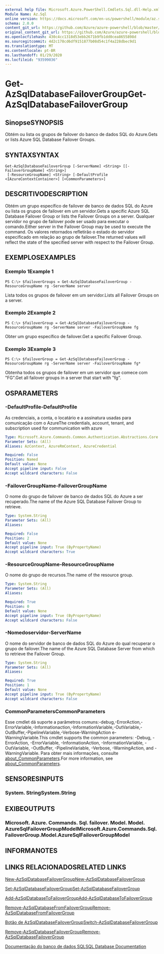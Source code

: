 ```yaml
---
external help file: Microsoft.Azure.PowerShell.Cmdlets.Sql.dll-Help.xml
Module Name: Az.Sql
online version: https://docs.microsoft.com/en-us/powershell/module/az.sql/get-azsqldatabasefailovergroup
schema: 2.0.0
content_git_url: https://github.com/Azure/azure-powershell/blob/master/src/Sql/Sql/help/Get-AzSqlDatabaseFailoverGroup.md
original_content_git_url: https://github.com/Azure/azure-powershell/blob/master/src/Sql/Sql/help/Get-AzSqlDatabaseFailoverGroup.md
ms.openlocfilehash: 430c4cc1318d53ebb2671b9fb1dd0cea8655898d
ms.sourcegitcommit: 4d2c178cd6df9151877b08d54c1f4a228dbec9d1
ms.translationtype: MT
ms.contentlocale: pt-BR
ms.lasthandoff: 01/29/2020
ms.locfileid: "93599036"
---
```

# <span data-ttu-id="99e8a-101">Get-AzSqlDatabaseFailoverGroup</span><span class="sxs-lookup"><span data-stu-id="99e8a-101">Get-AzSqlDatabaseFailoverGroup</span></span>

## <span data-ttu-id="99e8a-102">Sinopse</span><span class="sxs-lookup"><span data-stu-id="99e8a-102">SYNOPSIS</span></span>
<span data-ttu-id="99e8a-103">Obtém ou lista os grupos de failover do banco de dados SQL do Azure.</span><span class="sxs-lookup"><span data-stu-id="99e8a-103">Gets or lists Azure SQL Database Failover Groups.</span></span>

## <span data-ttu-id="99e8a-104">SYNTAX</span><span class="sxs-lookup"><span data-stu-id="99e8a-104">SYNTAX</span></span>

```
Get-AzSqlDatabaseFailoverGroup [-ServerName] <String> [[-FailoverGroupName] <String>]
 [-ResourceGroupName] <String> [-DefaultProfile <IAzureContextContainer>] [<CommonParameters>]
```

## <span data-ttu-id="99e8a-105">DESCRITIVO</span><span class="sxs-lookup"><span data-stu-id="99e8a-105">DESCRIPTION</span></span>
<span data-ttu-id="99e8a-106">Obtém um grupo específico de failover de banco de dados SQL do Azure ou lista os grupos de failover em um servidor.</span><span class="sxs-lookup"><span data-stu-id="99e8a-106">Gets a specific Azure SQL Database Failover Group or lists the Failover Groups on a server.</span></span>
<span data-ttu-id="99e8a-107">Qualquer servidor no grupo de failover pode ser usado para executar o comando.</span><span class="sxs-lookup"><span data-stu-id="99e8a-107">Either server in the Failover Group may be used to execute the command.</span></span> <span data-ttu-id="99e8a-108">Os valores retornados refletirão o estado do servidor especificado em relação ao grupo de failover.</span><span class="sxs-lookup"><span data-stu-id="99e8a-108">The returned values will reflect the state of the specified server with respect to the Failover Group.</span></span>

## <span data-ttu-id="99e8a-109">EXEMPLOS</span><span class="sxs-lookup"><span data-stu-id="99e8a-109">EXAMPLES</span></span>

### <span data-ttu-id="99e8a-110">Exemplo 1</span><span class="sxs-lookup"><span data-stu-id="99e8a-110">Example 1</span></span>
```
PS C:\> $failoverGroups = Get-AzSqlDatabaseFailoverGroup -ResourceGroupName rg -ServerName server
```

<span data-ttu-id="99e8a-111">Lista todos os grupos de failover em um servidor.</span><span class="sxs-lookup"><span data-stu-id="99e8a-111">Lists all Failover Groups on a server.</span></span>

### <span data-ttu-id="99e8a-112">Exemplo 2</span><span class="sxs-lookup"><span data-stu-id="99e8a-112">Example 2</span></span>
```
PS C:\> $failoverGroup = Get-AzSqlDatabaseFailoverGroup -ResourceGroupName rg -ServerName server -FailoverGroupName fg
```

<span data-ttu-id="99e8a-113">Obter um grupo específico de failover.</span><span class="sxs-lookup"><span data-stu-id="99e8a-113">Get a specific Failover Group.</span></span>

### <span data-ttu-id="99e8a-114">Exemplo 3</span><span class="sxs-lookup"><span data-stu-id="99e8a-114">Example 3</span></span>
```
PS C:\> $failoverGroup = Get-AzSqlDatabaseFailoverGroup -ResourceGroupName rg -ServerName server -FailoverGroupName fg*
```

<span data-ttu-id="99e8a-115">Obtenha todos os grupos de failover em um servidor que comece com "FG".</span><span class="sxs-lookup"><span data-stu-id="99e8a-115">Get all failover groups in a server that start with "fg".</span></span>

## <span data-ttu-id="99e8a-116">OS</span><span class="sxs-lookup"><span data-stu-id="99e8a-116">PARAMETERS</span></span>

### <span data-ttu-id="99e8a-117">-DefaultProfile</span><span class="sxs-lookup"><span data-stu-id="99e8a-117">-DefaultProfile</span></span>
<span data-ttu-id="99e8a-118">As credenciais, a conta, o locatário e a assinatura usadas para comunicação com o Azure</span><span class="sxs-lookup"><span data-stu-id="99e8a-118">The credentials, account, tenant, and subscription used for communication with azure</span></span>

```yaml
Type: Microsoft.Azure.Commands.Common.Authentication.Abstractions.Core.IAzureContextContainer
Parameter Sets: (All)
Aliases: AzContext, AzureRmContext, AzureCredential

Required: False
Position: Named
Default value: None
Accept pipeline input: False
Accept wildcard characters: False
```

### <span data-ttu-id="99e8a-119">-FailoverGroupName</span><span class="sxs-lookup"><span data-stu-id="99e8a-119">-FailoverGroupName</span></span>
<span data-ttu-id="99e8a-120">O nome do grupo de failover de banco de dados SQL do Azure a ser recuperado.</span><span class="sxs-lookup"><span data-stu-id="99e8a-120">The name of the Azure SQL Database Failover Group to retrieve.</span></span>

```yaml
Type: System.String
Parameter Sets: (All)
Aliases:

Required: False
Position: 2
Default value: None
Accept pipeline input: True (ByPropertyName)
Accept wildcard characters: True
```

### <span data-ttu-id="99e8a-121">-ResourceGroupName</span><span class="sxs-lookup"><span data-stu-id="99e8a-121">-ResourceGroupName</span></span>
<span data-ttu-id="99e8a-122">O nome do grupo de recursos.</span><span class="sxs-lookup"><span data-stu-id="99e8a-122">The name of the resource group.</span></span>

```yaml
Type: System.String
Parameter Sets: (All)
Aliases:

Required: True
Position: 0
Default value: None
Accept pipeline input: True (ByPropertyName)
Accept wildcard characters: False
```

### <span data-ttu-id="99e8a-123">-Nomedoservidor</span><span class="sxs-lookup"><span data-stu-id="99e8a-123">-ServerName</span></span>
<span data-ttu-id="99e8a-124">O nome do servidor de banco de dados SQL do Azure do qual recuperar o grupo de failover.</span><span class="sxs-lookup"><span data-stu-id="99e8a-124">The name of the Azure SQL Database Server from which to retrieve the Failover Group.</span></span>

```yaml
Type: System.String
Parameter Sets: (All)
Aliases:

Required: True
Position: 1
Default value: None
Accept pipeline input: True (ByPropertyName)
Accept wildcard characters: False
```

### <span data-ttu-id="99e8a-125">CommonParameters</span><span class="sxs-lookup"><span data-stu-id="99e8a-125">CommonParameters</span></span>
<span data-ttu-id="99e8a-126">Esse cmdlet dá suporte a parâmetros comuns:-debug,-ErrorAction,-ErrorVariable,-Informationaction,-InformationVariable,-OutVariable,-OutBuffer,-PipelineVariable,-Verbose-WarningAction e-WarningVariable.</span><span class="sxs-lookup"><span data-stu-id="99e8a-126">This cmdlet supports the common parameters: -Debug, -ErrorAction, -ErrorVariable, -InformationAction, -InformationVariable, -OutVariable, -OutBuffer, -PipelineVariable, -Verbose, -WarningAction, and -WarningVariable.</span></span> <span data-ttu-id="99e8a-127">Para obter mais informações, consulte [about_CommonParameters](https://go.microsoft.com/fwlink/?LinkID=113216).</span><span class="sxs-lookup"><span data-stu-id="99e8a-127">For more information, see [about_CommonParameters](https://go.microsoft.com/fwlink/?LinkID=113216).</span></span>

## <span data-ttu-id="99e8a-128">SENSORES</span><span class="sxs-lookup"><span data-stu-id="99e8a-128">INPUTS</span></span>

### <span data-ttu-id="99e8a-129">System. String</span><span class="sxs-lookup"><span data-stu-id="99e8a-129">System.String</span></span>

## <span data-ttu-id="99e8a-130">EXIBE</span><span class="sxs-lookup"><span data-stu-id="99e8a-130">OUTPUTS</span></span>

### <span data-ttu-id="99e8a-131">Microsoft. Azure. Commands. Sql. failover. Model. Model. AzureSqlFailoverGroupModel</span><span class="sxs-lookup"><span data-stu-id="99e8a-131">Microsoft.Azure.Commands.Sql.FailoverGroup.Model.AzureSqlFailoverGroupModel</span></span>

## <span data-ttu-id="99e8a-132">INFORMA</span><span class="sxs-lookup"><span data-stu-id="99e8a-132">NOTES</span></span>

## <span data-ttu-id="99e8a-133">LINKS RELACIONADOS</span><span class="sxs-lookup"><span data-stu-id="99e8a-133">RELATED LINKS</span></span>

[<span data-ttu-id="99e8a-134">New-AzSqlDatabaseFailoverGroup</span><span class="sxs-lookup"><span data-stu-id="99e8a-134">New-AzSqlDatabaseFailoverGroup</span></span>](./New-AzSqlDatabaseFailoverGroup.md)

[<span data-ttu-id="99e8a-135">Set-AzSqlDatabaseFailoverGroup</span><span class="sxs-lookup"><span data-stu-id="99e8a-135">Set-AzSqlDatabaseFailoverGroup</span></span>](./Set-AzSqlDatabaseFailoverGroup.md)

[<span data-ttu-id="99e8a-136">Add-AzSqlDatabaseToFailoverGroup</span><span class="sxs-lookup"><span data-stu-id="99e8a-136">Add-AzSqlDatabaseToFailoverGroup</span></span>](./Add-AzSqlDatabaseToFailoverGroup.md)

[<span data-ttu-id="99e8a-137">Remove-AzSqlDatabaseFromFailoverGroup</span><span class="sxs-lookup"><span data-stu-id="99e8a-137">Remove-AzSqlDatabaseFromFailoverGroup</span></span>](./Remove-AzSqlDatabaseFromFailoverGroup.md)

[<span data-ttu-id="99e8a-138">Botão de AzSqlDatabaseFailoverGroup</span><span class="sxs-lookup"><span data-stu-id="99e8a-138">Switch-AzSqlDatabaseFailoverGroup</span></span>](./Switch-AzSqlDatabaseFailoverGroup.md)

[<span data-ttu-id="99e8a-139">Remove-AzSqlDatabaseFailoverGroup</span><span class="sxs-lookup"><span data-stu-id="99e8a-139">Remove-AzSqlDatabaseFailoverGroup</span></span>](./Remove-AzSqlDatabaseFailoverGroup.md)

[<span data-ttu-id="99e8a-140">Documentação do banco de dados SQL</span><span class="sxs-lookup"><span data-stu-id="99e8a-140">SQL Database Documentation</span></span>](https://docs.microsoft.com/azure/sql-database/)
